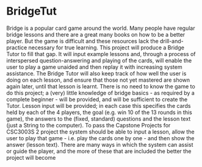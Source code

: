 # BridgeTut
Bridge is a popular card game around the world. Many people have regular bridge lessons and there are a great many books on how to be a better player. But the game is difficult and these resources lack the drill-and-practice necessary for true learning. This project will produce a Bridge Tutor to fill that gap. It will input example lessons and, through a process of interspersed question-answering and playing of the cards, will enable the user to play a game unaided and then replay it with increasing system assistance. The Bridge Tutor will also keep track of how well the user is doing on each lesson, and ensure that those not yet mastered are shown again later, until that lesson is learnt. There is no need to know the game to do this project; a (very) little knowledge of bridge basics - as required by a complete beginner - will be provided, and will be sufficient to create the Tutor. Lesson input will be provided; in each case this specifies the cards held by each of the 4 players, the goal (e.g. win 10 of the 13 rounds in this game), the answers to the (fixed, standard) questions and the lesson text (just a String to the computer). To pass the  Capstone Projects for CSC3003S  2  project the system should be able to input a lesson, allow the user to play that game - i.e. play the cards one by one - and then show the answer (lesson text). There are many ways in which the system can assist or guide the player, and the more of these that are included the better the project will become

